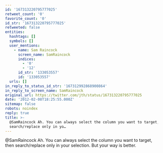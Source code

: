 ```yaml
---
id: '167313220795777025'
retweet_count: '0'
favorite_count: '0'
id_str: '167313220795777025'
retweeted: false
entities:
  hashtags: []
  symbols: []
  user_mentions:
    - name: Sam Raincock
      screen_name: SamRaincock
      indices:
        - '0'
        - '12'
      id_str: '133053557'
      id: '133053557'
  urls: []
in_reply_to_status_id_str: '167312992868900864'
in_reply_to_screen_name: SamRaincock
original_url: https://twitter.com/jth/status/167313220795777025
date: '2012-02-08T18:25:55.000Z'
sitemap: false
robots: noindex
reply: true
title: >-
  @SamRaincock Ah. You can always select the column you want to target, then
  search/replace only in yo…
---
```


@SamRaincock Ah. You can always select the column you want to target, then search/replace only in your selection. But your way is better.